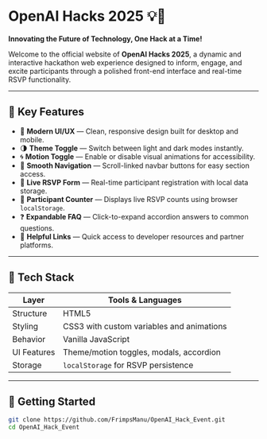 # OpenAI Hacks 2025 💡🚀

**Innovating the Future of Technology, One Hack at a Time!**

Welcome to the official website of **OpenAI Hacks 2025**, a dynamic and interactive hackathon web experience designed to inform, engage, and excite participants through a polished front-end interface and real-time RSVP functionality.

---

## 🌟 Key Features

- 🎨 **Modern UI/UX** — Clean, responsive design built for desktop and mobile.
- 🌗 **Theme Toggle** — Switch between light and dark modes instantly.
- 🌀 **Motion Toggle** — Enable or disable visual animations for accessibility.
- 🧭 **Smooth Navigation** — Scroll-linked navbar buttons for easy section access.
- 📝 **Live RSVP Form** — Real-time participant registration with local data storage.
- 🔢 **Participant Counter** — Displays live RSVP counts using browser `localStorage`.
- ❓ **Expandable FAQ** — Click-to-expand accordion answers to common questions.
- 🔗 **Helpful Links** — Quick access to developer resources and partner platforms.

---

## 🧰 Tech Stack

| Layer       | Tools & Languages                     |
|-------------|----------------------------------------|
| Structure   | HTML5                                  |
| Styling     | CSS3 with custom variables and animations |
| Behavior    | Vanilla JavaScript                     |
| UI Features | Theme/motion toggles, modals, accordion |
| Storage     | `localStorage` for RSVP persistence    |

---

## 🚀 Getting Started

```bash
git clone https://github.com/FrimpsManu/OpenAI_Hack_Event.git
cd OpenAI_Hack_Event
